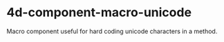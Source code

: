 4d-component-macro-unicode
==========================

Macro component useful for hard coding unicode characters in a method.